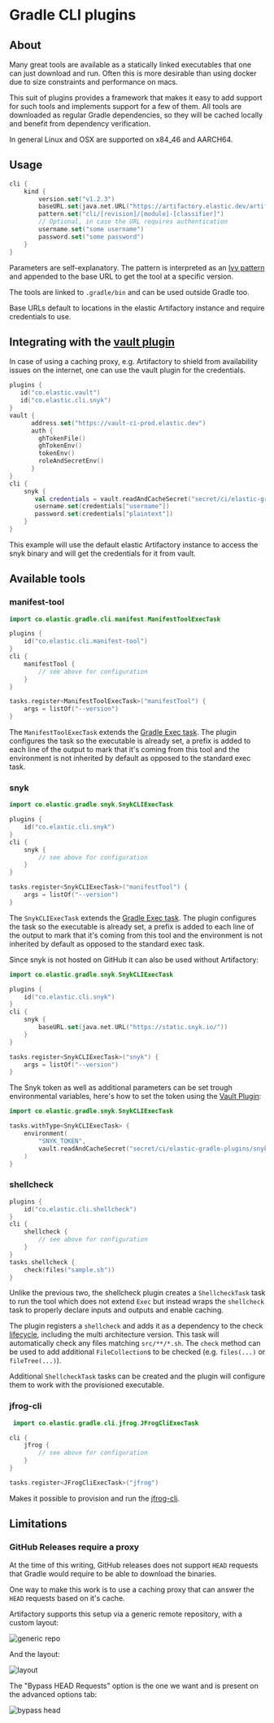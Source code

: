 Gradle CLI plugins
==================

About
-----
Many great tools are available as a statically linked executables that one can just download and run. Often this is more
desirable than using docker due to size constraints and performance on macs.

This suit of plugins provides a framework that makes it easy to add support for such tools and implements support for a
few of them. All tools are downloaded as regular Gradle dependencies, so they will be cached locally and benefit from
dependency verification.

In general Linux and OSX are supported on x84_46 and AARCH64.

Usage
-----

```kotlin
cli {
    kind {
        version.set("v1.2.3")
        baseURL.set(java.net.URL("https://artifactory.elastic.dev/artifactory/github-release-proxy"))
        pattern.set("cli/[revision]/[module]-[classifier]")
        // Optional, in case the URL requires authentication  
        username.set("some username")
        password.set("some password")
    }
}
```

Parameters are self-explanatory. The pattern is interpreted as an
[Ivy pattern](https://docs.gradle.org/current/userguide/declaring_repositories.html#sub:defining_custom_pattern_layout_for_an_ivy_repository)
and appended to the base URL to get the tool at a specific version.

The tools are linked to `.gradle/bin` and can be used outside Gradle too.

Base URLs default to locations in the elastic Artifactory instance and require credentials to use.



Integrating with the [vault plugin](../vault/README.md)
--------------------------------------------------------

In case of using a caching proxy, e.g. Artifactory to shield from availability issues on the internet, one can use the
vault plugin for the credentials.

```kotlin 
plugins {
   id("co.elastic.vault")
   id("co.elastic.cli.snyk")
}
vault {
      address.set("https://vault-ci-prod.elastic.dev")
      auth {
        ghTokenFile()
        ghTokenEnv()
        tokenEnv()
        roleAndSecretEnv()
      }
}
cli {
    snyk {
       val credentials = vault.readAndCacheSecret("secret/ci/elastic-gradle-plugins/artifactory_creds").get()
       username.set(credentials["username"])
       password.set(credentials["plaintext"])
    }
}
```

This example will use the default elastic Artifactory instance to access the snyk binary and will get the credentials
for it from vault.

Available tools
----------------

### manifest-tool

```kotlin
import co.elastic.gradle.cli.manifest.ManifestToolExecTask

plugins {
    id("co.elastic.cli.manifest-tool")
}
cli {
    manifestTool {
        // see above for configuration
    }
}

tasks.register<ManifestToolExecTask>("manifestTool") {
    args = listOf("--version")
}
```

The `ManifestToolExecTask` extends the
[Gradle Exec task](https://docs.gradle.org/current/dsl/org.gradle.api.tasks.Exec.html). The plugin configures the task
so the executable is already set, a prefix is added to each line of the output to mark that it's coming from this tool
and the environment is not inherited by default as opposed to the standard exec task.

### snyk

```kotlin
import co.elastic.gradle.snyk.SnykCLIExecTask

plugins {
    id("co.elastic.cli.snyk")
}
cli {
    snyk {
        // see above for configuration
    }
}

tasks.register<SnykCLIExecTask>("manifestTool") {
    args = listOf("--version")
}
```

The `SnykCLIExecTask` extends the
[Gradle Exec task](https://docs.gradle.org/current/dsl/org.gradle.api.tasks.Exec.html). The plugin configures the task
so the executable is already set, a prefix is added to each line of the output to mark that it's coming from this tool
and the environment is not inherited by default as opposed to the standard exec task.

Since snyk is not hosted on GitHub it can also be used without Artifactory:

```kotlin
import co.elastic.gradle.snyk.SnykCLIExecTask

plugins {
    id("co.elastic.cli.snyk")
}
cli {
    snyk {
        baseURL.set(java.net.URL("https://static.snyk.io/"))
    }
}

tasks.register<SnykCLIExecTask>("snyk") {
    args = listOf("--version")
}
```

The Snyk token as well as additional parameters can be set trough environmental variables, here's how to set the token
using the [Vault Plugin](../vault/README.md):

```kotlin
import co.elastic.gradle.snyk.SnykCLIExecTask

tasks.withType<SnykCLIExecTask> {
    environment(
        "SNYK_TOKEN",
        vault.readAndCacheSecret("secret/ci/elastic-gradle-plugins/snyk_api_key").get()["apikey"].toString()
    )
}
```

### shellcheck

```kotlin
plugins {
    id("co.elastic.cli.shellcheck")
}
cli {
    shellcheck {
        // see above for configuration
    }
}
tasks.shellcheck {
    check(files("sample.sh"))
}
```

Unlike the previous two, the shellcheck plugin creates a `ShellcheckTask` task to run the tool which does not extend
`Exec` but instead wraps the `shellcheck` task to properly declare inputs and outputs and enable caching.

The plugin registers a `shellcheck` and adds it as a dependency to the check [lifecycle](../lifecycle/README.md),
including the multi architecture version. This task will automatically check any files matching `src/**/*.sh`.
The `check` method can be used to add additional `FileCollection`s to be checked (e.g. `files(...)` or `fileTree(...)`).

Additional `ShellcheckTask` tasks can be created and the plugin will configure them to work with the provisioned
executable.

### jfrog-cli 

```kotlin
 import co.elastic.gradle.cli.jfrog.JFrogCliExecTask

cli {
    jfrog {
        // see above for configuration
    }
}

tasks.register<JFrogCliExecTask>("jfrog")
```

Makes it possible to provision and run the [jfrog-cli](https://www.jfrog.com/confluence/display/CLI/JFrog+CLI).

Limitations
-----------

### GitHub Releases require a proxy

At the time of this writing, GitHub releases does not support `HEAD` requests that Gradle would require to be able to
download the binaries.

One way to make this work is to use a caching proxy that can answer the `HEAD` requests based on it's cache.

Artifactory supports this setup via a generic remote repository, with a custom layout:

![generic repo](1.png)

And the layout:

![layout](3.png)

The "Bypass HEAD Requests" option is the one we want and is present on the advanced options tab:

![bypass head](2.png)

